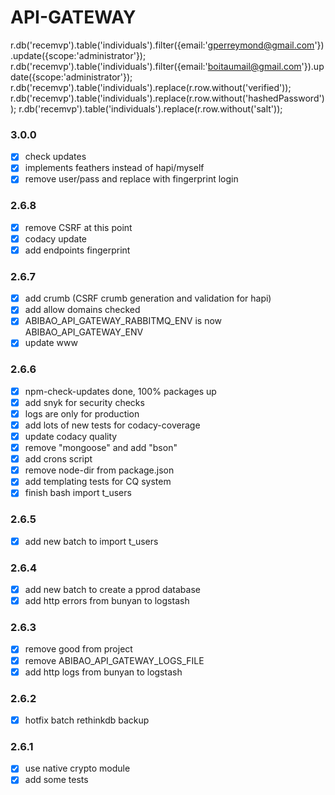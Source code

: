 # API-GATEWAY

r.db('recemvp').table('individuals').filter({email:'gperreymond@gmail.com'}).update({scope:'administrator'});
r.db('recemvp').table('individuals').filter({email:'boitaumail@gmail.com'}).update({scope:'administrator'});
r.db('recemvp').table('individuals').replace(r.row.without('verified'));
r.db('recemvp').table('individuals').replace(r.row.without('hashedPassword'));
r.db('recemvp').table('individuals').replace(r.row.without('salt'));

### 3.0.0

- [x] check updates
- [x] implements feathers instead of hapi/myself
- [x] remove user/pass and replace with fingerprint login

### 2.6.8

- [x] remove CSRF at this point
- [x] codacy update
- [x] add endpoints fingerprint

### 2.6.7

- [x] add crumb (CSRF crumb generation and validation for hapi)
- [x] add allow domains checked
- [x] ABIBAO_API_GATEWAY_RABBITMQ_ENV is now ABIBAO_API_GATEWAY_ENV
- [x] update www

### 2.6.6

- [x] npm-check-updates done, 100% packages up
- [x] add snyk for security checks
- [x] logs are only for production
- [x] add lots of new tests for codacy-coverage
- [x] update codacy quality
- [x] remove "mongoose" and add "bson"
- [x] add crons script
- [x] remove node-dir from package.json
- [x] add templating tests for CQ system
- [x] finish bash import t_users

### 2.6.5

- [x] add new batch to import t_users

### 2.6.4

- [x] add new batch to create a pprod database
- [x] add http errors from bunyan to logstash

### 2.6.3

- [x] remove good from project
- [x] remove ABIBAO_API_GATEWAY_LOGS_FILE
- [x] add http logs from bunyan to logstash

### 2.6.2

- [x] hotfix batch rethinkdb backup

### 2.6.1

- [x] use native crypto module
- [x] add some tests
